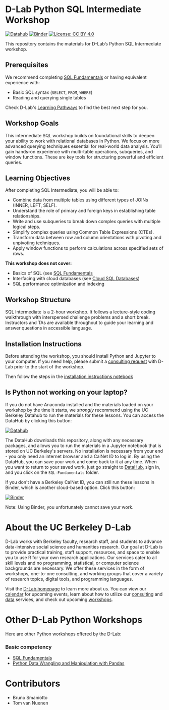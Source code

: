 # D-Lab Python SQL Intermediate Workshop

[![Datahub](https://img.shields.io/badge/launch-datahub-blue)](http://dlab.datahub.berkeley.edu/hub/user-redirect/git-pull?repo=https%3A%2F%2Fgithub.com%2Fdlab-berkeley%2FSQL-Fundamentals&urlpath=lab%2Ftree%2FSQL-Fundamentals%2F) [![Binder](https://mybinder.org/badge_logo.svg)](https://mybinder.org/v2/gh/dlab-berkeley/SQL-Fundamentals/HEAD) [![License: CC BY 4.0](https://img.shields.io/badge/License-CC_BY_4.0-lightgrey.svg)](https://creativecommons.org/licenses/by/4.0/)

This repository contains the materials for D-Lab’s Python SQL Intermediate workshop. 

## Prerequisites

We recommend completing [SQL Fundamentals](https://github.com/dlab-berkeley/Python-SQL-Fundamentals) or having equivalent experience with:
- Basic SQL syntax (`SELECT`, `FROM`, `WHERE`)
- Reading and querying single tables

Check D-Lab's [Learning Pathways](https://dlab-berkeley.github.io/dlab-workshops/python_path.html) to find the best next step for you.

## Workshop Goals

This intermediate SQL workshop builds on foundational skills to deepen your ability to work with relational databases in Python. We focus on more advanced querying techniques essential for real-world data analysis. You’ll gain hands-on experience with multi-table operations, subqueries, and window functions. These are key tools for structuring powerful and efficient queries.

## Learning Objectives

After completing SQL Intermediate, you will be able to:
- Combine data from multiple tables using different types of JOINs (INNER, LEFT, SELF).
- Understand the role of primary and foreign keys in establishing table relationships.
- Write and use subqueries to break down complex queries with multiple logical steps.
- Simplify complex queries using Common Table Expressions (CTEs).
- Transform data between row and column orientations with pivoting and unpivoting techniques.
- Apply window functions to perform calculations across specified sets of rows.

**This workshop does not cover:**
- Basics of SQL (see [SQL Fundamentals](https://github.com/dlab-berkeley/Python-SQL-Fundamentals)
- Interfacing with cloud databases (see [Cloud SQL Databases](https://github.com/dlab-berkeley/Cloud-SQL-Databases))
- SQL performance optimization and indexing

## Workshop Structure

SQL Intermediate is a 2-hour workshop. It follows a lecture-style coding walkthrough with interspersed challenge problems and a short break. Instructors and TAs are available throughout to guide your learning and answer questions in accessible language.

## Installation Instructions

Before attending the workshop, you should install Python and Jupyter to your computer. If you need help, please submit a [consulting request](https://dlab.berkeley.edu/consulting/submit-consulting-request) with D-Lab prior to the start of the workshop.

Then follow the steps in the [installation instructions notebook](SQLite-Setup.ipynb)

## Is Python not working on your laptop?

If you do not have Anaconda installed and the materials loaded on your workshop by the time it starts, we *strongly* recommend using the UC Berkeley Datahub to run the materials for these lessons. You can access the DataHub by clicking this button:

[![Datahub](https://img.shields.io/badge/launch-datahub-blue)](http://dlab.datahub.berkeley.edu/hub/user-redirect/git-pull?repo=https%3A%2F%2Fgithub.com%2Fdlab-berkeley%2FSQL-Fundamentals&urlpath=lab%2Ftree%2FSQL-Fundamentals%2F)

The DataHub downloads this repository, along with any necessary packages, and allows you to run the materials in a Jupyter notebook that is stored on UC Berkeley's servers. No installation is necessary from your end - you only need an internet browser and a CalNet ID to log in. By using the DataHub, you can save your work and come back to it at any time. When you want to return to your saved work, just go straight to [DataHub](https://datahub.berkeley.edu), sign in, and you click on the `SQL-Fundamentals` folder.

If you don't have a Berkeley CalNet ID, you can still run these lessons in Binder, which is another cloud-based option. Click this button:

[![Binder](https://mybinder.org/badge_logo.svg)](https://mybinder.org/v2/gh/dlab-berkeley/SQL-Fundamentals/HEAD)

Note: Using Binder, you unfortunately cannot save your work.

# About the UC Berkeley D-Lab

D-Lab works with Berkeley faculty, research staff, and students to advance data-intensive social science and humanities research. Our goal at D-Lab is to provide practical training, staff support, resources, and space to enable you to use R for your own research applications. Our services cater to all skill levels and no programming, statistical, or computer science backgrounds are necessary. We offer these services in the form of workshops, one-to-one consulting, and working groups that cover a variety of research topics, digital tools, and programming languages.  

Visit the [D-Lab homepage](https://dlab.berkeley.edu/) to learn more about us. You can view our [calendar](https://dlab.berkeley.edu/events/calendar) for upcoming events, learn about how to utilize our [consulting](https://dlab.berkeley.edu/consulting) and [data](https://dlab.berkeley.edu/data) services, and check out upcoming [workshops](https://dlab.berkeley.edu/events/workshops).

# Other D-Lab Python Workshops

Here are other Python workshops offered by the D-Lab:

### Basic competency

* [SQL Fundamentals](https://github.com/dlab-berkeley/SQL-Fundamentals/)
* [Python Data Wrangling and Manipulation with Pandas](https://dlab.berkeley.edu/events/python-data-wrangling-and-manipulation-pandas/2024-10-10)

# Contributors
* Bruno Smaniotto
* Tom van Nuenen
